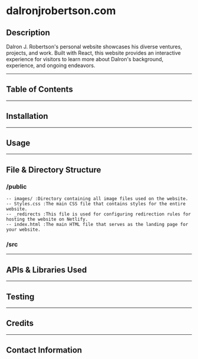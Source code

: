 # dalronjrobertson.com

## Description

Dalron J. Robertson's personal website showcases his diverse ventures, projects, and work. Built with React, this website provides an interactive experience for visitors to learn more about Dalron's background, experience, and ongoing endeavors.

---

## Table of Contents

---

## Installation

---

## Usage

---

## File & Directory Structure

### /public

    -- images/ :Directory containing all image files used on the website.
    -- Styles.css :The main CSS file that contains styles for the entire website.
    -- _redirects :This file is used for configuring redirection rules for hosting the website on Netlify.
    -- index.html :The main HTML file that serves as the landing page for your website.

### /src

---

## APIs & Libraries Used

---

## Testing

---

## Credits

---

## Contact Information
